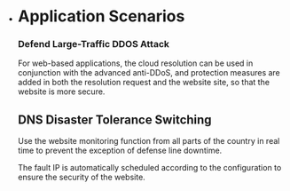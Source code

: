 - # Application Scenarios

  ### Defend Large-Traffic DDOS Attack

  For web-based applications, the cloud resolution can be used in conjunction with the advanced anti-DDoS, and protection measures are added in both the resolution request and the website site, so that the website is more secure. 

  ## DNS Disaster Tolerance Switching

  Use the website monitoring function from all parts of the country in real time to prevent the exception of defense line downtime.

  The fault IP is automatically scheduled according to the configuration to ensure the security of the website.

  

